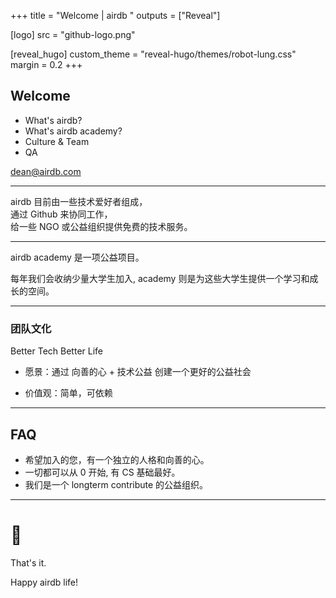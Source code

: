 +++
title = "Welcome | airdb "
outputs = ["Reveal"]

[logo]
src = "github-logo.png"

[reveal_hugo]
custom_theme = "reveal-hugo/themes/robot-lung.css"
margin = 0.2
+++

## Welcome 

- What's airdb?
- What's airdb academy?
- Culture & Team
- QA

dean@airdb.com

---

airdb 目前由一些技术爱好者组成，
<br>
通过 Github 来协同工作，
<br>
给一些 NGO 或公益组织提供免费的技术服务。

--- 

airdb academy 是一项公益项目。 

每年我们会收纳少量大学生加入, academy 则是为这些大学生提供一个学习和成长的空间。

---

### 团队文化

Better Tech Better Life

- 愿景：通过 向善的心 + 技术公益 创建一个更好的公益社会

- 价值观：简单，可依赖

--- 

## FAQ

- 希望加入的您，有一个独立的人格和向善的心。
- 一切都可以从 0 开始, 有 CS 基础最好。
- 我们是一个 longterm contribute 的公益组织。

---

# 🤗

That's it.

Happy airdb life!
